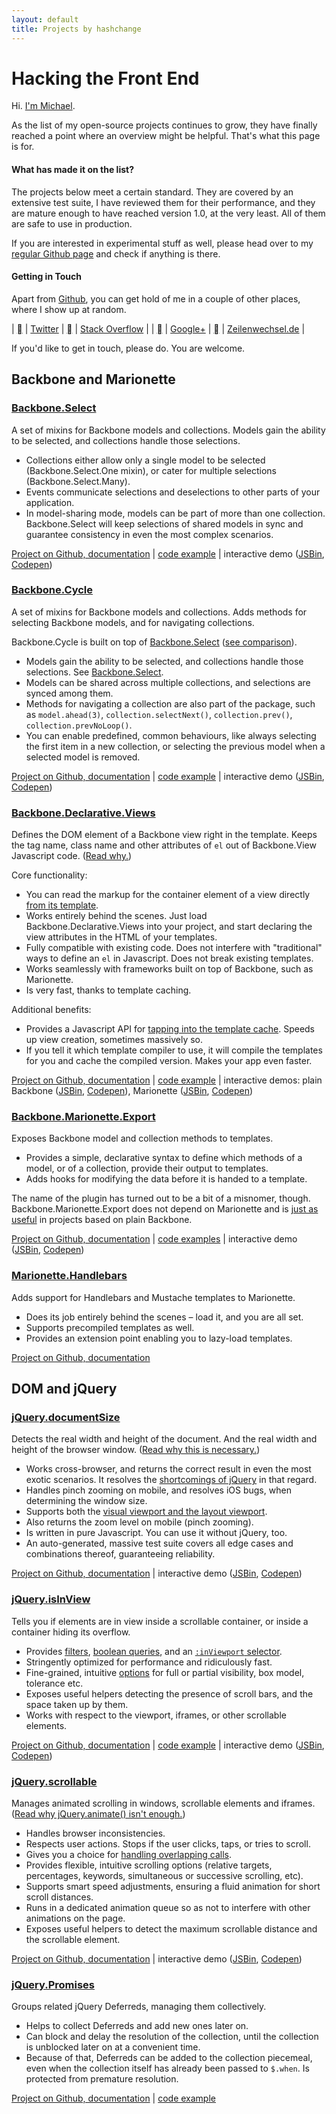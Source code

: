 ```yaml
---
layout: default
title: Projects by hashchange
---
```


# Hacking the Front End

Hi. [I'm Michael][zw].

As the list of my open-source projects continues to grow, they have finally reached a point where an overview might be helpful. That's what this page is for.

#### What has made it on the list?

The projects below meet a certain standard. They are covered by an extensive test suite, I have reviewed them for their performance, and they are mature enough to have reached version 1.0, at the very least. All of them are safe to use in production.

If you are interested in experimental stuff as well, please head over to my [regular Github page][github] and check if anything is there.

#### Getting in Touch

Apart from [Github][github], you can get hold of me in a couple of other places, where I show up at random.

| [<span class="fa-icon fa-font"></span>][twitter] | [Twitter][twitter] | [<span class="fa-icon fa-font"></span>][so] | [Stack Overflow][so] |
| [<span class="fa-icon fa-font"></span>][google] | [Google+][google] | [<span class="fa-icon fa-font"></span>][zw] | [Zeilenwechsel.de][zw] |

If you'd like to get in touch, please do. You are welcome.

## Backbone and Marionette

### [Backbone.Select][bbsel]

A set of mixins for Backbone models and collections. Models gain the ability to be selected, and collections handle those selections.

- Collections either allow only a single model to be selected (Backbone.Select.One mixin), or cater for multiple selections (Backbone.Select.Many). 
- Events communicate selections and deselections to other parts of your application. 
- In model-sharing mode, models can be part of more than one collection. Backbone.Select will keep selections of shared models in sync and guarantee consistency in even the most complex scenarios.

[Project on Github, documentation][bbsel] \| [code example][bbsel-example] \| interactive demo ([JSBin][bbsel-jsbin], [Codepen][bbsel-codepen])

### [Backbone.Cycle][bbcy]

A set of mixins for Backbone models and collections. Adds methods for selecting Backbone models, and for navigating collections. 

Backbone.Cycle is built on top of [Backbone.Select][local-bbsel] ([see comparison](https://github.com/hashchange/backbone.cycle#backbonecycle-vs-backboneselect)). 

- Models gain the ability to be selected, and collections handle those selections. See [Backbone.Select][local-bbsel].
- Models can be shared across multiple collections, and selections are synced among them.
- Methods for navigating a collection are also part of the package, such as `model.ahead(3)`, `collection.selectNext()`, `collection.prev()`, `collection.prevNoLoop()`.
- You can enable predefined, common behaviours, like always selecting the first item in a new collection, or selecting the previous model when a selected model is removed. 

[Project on Github, documentation][bbcy] \| [code example][bbcy-example] \| interactive demo ([JSBin][bbcy-jsbin], [Codepen][bbcy-codepen])

### [Backbone.Declarative.Views][bbdv]

Defines the DOM element of a Backbone view right in the template. Keeps the tag name, class name and other attributes of `el` out of Backbone.View Javascript code. ([Read why.][bbdv-1])

Core functionality:

- You can read the markup for the container element of a view directly [from its template][bbdv-2]. 
- Works entirely behind the scenes. Just load Backbone.Declarative.Views into your project, and start declaring the view attributes in the HTML of your templates.
- Fully compatible with existing code. Does not interfere with "traditional" ways to define an `el` in Javascript. Does not break existing templates.
- Works seamlessly with frameworks built on top of Backbone, such as Marionette.
- Is very fast, thanks to template caching.

Additional benefits:

- Provides a Javascript API for [tapping into the template cache][bbdv-3]. Speeds up view creation, sometimes massively so. 
- If you tell it which template compiler to use, it will compile the templates for you and cache the compiled version. Makes your app even faster.

[Project on Github, documentation][bbdv] \| [code example][bbdv-example] \| interactive demos: plain Backbone ([JSBin][bbdv-jsbin-plain], [Codepen][bbdv-codepen-plain]), Marionette ([JSBin][bbdv-jsbin-marionette], [Codepen][bbdv-codepen-marionette])

### [Backbone.Marionette.Export][bbme]

Exposes Backbone model and collection methods to templates.

- Provides a simple, declarative syntax to define which methods of a model, or of a collection, provide their output to templates.
- Adds hooks for modifying the data before it is handed to a template.

The name of the plugin has turned out to be a bit of a misnomer, though. Backbone.Marionette.Export does not depend on Marionette and is [just as useful](https://github.com/hashchange/backbone.marionette.export#but-i-dont-use-marionette) in projects based on plain Backbone.

[Project on Github, documentation][bbme] \| [code examples][bbme-example] \| interactive demo ([JSBin][bbme-jsbin], [Codepen][bbme-codepen])

### [Marionette.Handlebars][mhlb]

Adds support for Handlebars and Mustache templates to Marionette.

- Does its job entirely behind the scenes – load it, and you are all set.
- Supports precompiled templates as well.
- Provides an extension point enabling you to lazy-load templates.

[Project on Github, documentation][mhlb]

## DOM and jQuery

### [jQuery.documentSize][jqds]

Detects the real width and height of the document. And the real width and height of the browser window. ([Read why this is necessary.][jqds-why])

- Works cross-browser, and returns the correct result in even the most exotic scenarios. It resolves the [shortcomings of jQuery][jqds-why] in that regard.
- Handles pinch zooming on mobile, and resolves iOS bugs, when determining the window size. 
- Supports both the [visual viewport and the layout viewport][jqds-viewports].
- Also returns the zoom level on mobile (pinch zooming).
- Is written in pure Javascript. You can use it without jQuery, too.
- An auto-generated, massive test suite covers all edge cases and combinations thereof, guaranteeing reliability.

[Project on Github, documentation][jqds] \| interactive demo ([JSBin][jqds-jsbin], [Codepen][jqds-codepen])

### [jQuery.isInView][jqiv]

Tells you if elements are in view inside a scrollable container, or inside a container hiding its overflow. 

- Provides [filters][jqiv-filters], [boolean queries][jqiv-bool], and an [`:inViewport` selector][jqiv-selector].
- Stringently optimized for performance and ridiculously fast.
- Fine-grained, intuitive [options][jqiv-opts] for full or partial visibility, box model, tolerance etc.
- Exposes useful helpers detecting the presence of scroll bars, and the space taken up by them.
- Works with respect to the viewport, iframes, or other scrollable elements.

[Project on Github, documentation][jqiv] \| [code example][jqiv-example] \| interactive demo ([JSBin][jqiv-jsbin], [Codepen][jqiv-codepen])

### [jQuery.scrollable][jqscroll]

Manages animated scrolling in windows, scrollable elements and iframes. ([Read why jQuery.animate() isn't enough.][jqscroll-why])

- Handles browser inconsistencies.
- Respects user actions. Stops if the user clicks, taps, or tries to scroll.
- Gives you a choice for [handling overlapping calls][jqscroll-overlap].
- Provides flexible, intuitive scrolling options (relative targets, percentages, keywords, simultaneous or successive scrolling, etc).
- Supports smart speed adjustments, ensuring a fluid animation for short scroll distances.
- Runs in a dedicated animation queue so as not to interfere with other animations on the page.
- Exposes useful helpers to detect the maximum scrollable distance and the scrollable element.

[Project on Github, documentation][jqscroll] \| interactive demo ([JSBin][jqscroll-jsbin], [Codepen][jqscroll-codepen])

### [jQuery.Promises][jqpromises]

Groups related jQuery Deferreds, managing them collectively.

- Helps to collect Deferreds and add new ones later on.
- Can block and delay the resolution of the collection, until the collection is unblocked later on at a convenient time.
- Because of that, Deferreds can be added to the collection piecemeal, even when the collection itself has already been passed to `$.when`. Is protected from premature resolution.

[Project on Github, documentation][jqpromises] \| [code example][jqpromises-example]


[zw]: http://www.zeilenwechsel.de/ "Zeilenwechsel.de"
[zw-contact]: http://www.zeilenwechsel.de/general/contact.php "Zeilenwechsel.de – Contact Me"
[github]: https://github.com/hashchange "hashchange on Github"
[twitter]: https://twitter.com/hashchange "@hashchange on Twitter"
[so]: http://stackoverflow.com/users/508355/hashchange "hashchange on Stack Overflow"
[google]: https://plus.google.com/+MichaelHeim/posts "Michael on Google+"

[bbsel]: https://github.com/hashchange/backbone.select "Backbone.Select – Github"
[bbsel-example]: https://github.com/hashchange/backbone.select#an-introductory-example "Code example – Backbone.Select"
[bbsel-jsbin]: http://jsbin.com/xosepu/2/edit?js,output "Backbone.Select demo (AMD) – JSBin"
[bbsel-codepen]: http://codepen.io/hashchange/pen/yNdbgR "Backbone.Select demo (AMD) – Codepen"

[bbcy]: https://github.com/hashchange/backbone.cycle "Backbone.Cycle – Github"
[bbcy-example]: https://github.com/hashchange/backbone.cycle#the-gist-of-it "Code example – Backbone.Cycle"
[bbcy-jsbin]: http://jsbin.com/johoha/1/edit?js,output "Backbone.Cycle demo (AMD) – JSBin"
[bbcy-codepen]: http://codepen.io/hashchange/pen/OVeovy "Backbone.Cycle demo (AMD) – Codepen"

[bbdv]: https://github.com/hashchange/backbone.declarative.views "Backbone.Declarative.Views – Github"
[bbdv-example]: https://github.com/hashchange/backbone.declarative.views#core-functionality "Core functionality and examples – Backbone.Declarative.Views"
[bbdv-jsbin-plain]: http://jsbin.com/laxequ/2/edit?html,js,output "Backbone.Declarative.Views demo, using plain Backbone (AMD) – JSBin"
[bbdv-codepen-plain]: http://codepen.io/hashchange/pen/gpNdKp "Backbone.Declarative.Views demo, using plain Backbone (AMD) – Codepen"
[bbdv-jsbin-marionette]: http://jsbin.com/sopobo/3/edit?html,js,output "Backbone.Declarative.Views demo, using Marionette (AMD) – JSBin"
[bbdv-codepen-marionette]: http://codepen.io/hashchange/pen/vOqzPY "Backbone.Declarative.Views demo, using Marionette (AMD) – Codepen"

[bbdv-1]: https://github.com/hashchange/backbone.declarative.views#why-use-it "Backbone.Declarative.Views: Why use it?"
[bbdv-2]: https://github.com/hashchange/backbone.declarative.views#define-an-el-with-data-attributes-in-the-html "Define an `el` in the HTML – Backbone.Declarative.Views"
[bbdv-3]: https://github.com/hashchange/backbone.declarative.views#performance-use-the-template-cache "Performance: Use the template cache – Backbone.Declarative.Views"
[bbdv-4]: https://github.com/hashchange/backbone.declarative.views#keeping-compiled-templates-in-the-cache "Keeping compiled templates in the cache"

[bbme]: https://github.com/hashchange/backbone.marionette.export "Backbone.Marionette.Export – Github"
[bbme-example]: https://github.com/hashchange/backbone.marionette.export#usage-and-examples "Code examples – Backbone.Marionette.Export"
[bbme-jsbin]: http://jsbin.com/hoyome/6/edit?js,output "Backbone.Marionette.Export demo (AMD) – JSBin"
[bbme-codepen]: http://codepen.io/hashchange/pen/jPjvoG "Backbone.Marionette.Export demo (AMD) – Codepen"

[mhlb]: https://github.com/hashchange/marionette.handlebars "Marionette.Handlebars – Github"

[jqds]: https://github.com/hashchange/jquery.documentsize "jQuery.documentSize – Github"
[jqds-why]: https://github.com/hashchange/jquery.documentsize#what-does-it-do-that-jquery-doesnt "jQuery.documentSize: What does it do that jQuery doesn't?"
[jqds-viewports]: http://www.quirksmode.org/mobile/viewports2.html "Quirksmode.org: A tale of two viewports"
[jqds-jsbin]: http://jsbin.com/dujuyi/1 "jQuery.documentSize demo, using Zepto (AMD) – JSBin"
[jqds-codepen]: http://codepen.io/hashchange/full/xGomQQ "jQuery.documentSize demo, using Zepto (AMD) – Codepen"

[jqiv]: https://github.com/hashchange/jquery.isinview "jQuery.isInView – Github"
[jqiv-filters]: https://github.com/hashchange/jquery.isinview#filters "Filters – jQuery.isInView"
[jqiv-bool]: https://github.com/hashchange/jquery.isinview#boolean-queries "Boolean queries – jQuery.isInView"
[jqiv-selector]: https://github.com/hashchange/jquery.isinview#inviewport-selector ":inViewport selector – jQuery.isInView"
[jqiv-opts]: https://github.com/hashchange/jquery.isinview#options "Options – jQuery.isInView"
[jqiv-example]: https://github.com/hashchange/jquery.isinview#usage-by-example-lazy-loading "Usage by example: Lazy loading – jQuery.isInView"
[jqiv-jsbin]: http://jsbin.com/legice/4/edit?js,output "jQuery.isInView demo (AMD) – JSBin"
[jqiv-codepen]: http://codepen.io/hashchange/pen/LVKqPK "jQuery.isInView demo (AMD) – Codepen"

[jqscroll]: https://github.com/hashchange/jquery.scrollable "jQuery.scrollable – Github"
[jqscroll-why]: https://github.com/hashchange/jquery.scrollable#why "jQuery.scrollable: Why?"
[jqscroll-overlap]: https://github.com/hashchange/jquery.scrollable#starting-a-scroll-movement-while-another-one-is-still-in-progress "Starting a scroll movement while another one is still in progress – jQuery.scrollable"
[jqscroll-jsbin]: http://jsbin.com/kurevu/1 "jQuery.scrollable demo (AMD) – JSBin"
[jqscroll-codepen]: http://codepen.io/hashchange/full/KpjLMo "jQuery.scrollable demo (AMD) – Codepen"

[jqpromises]: https://github.com/hashchange/jquery.promises "jQuery.Promises – Github"
[jqpromises-example]: https://github.com/hashchange/jquery.promises#making-promises-is-easy---postponing-them-too "Making Promises is easy – postponing them, too | jQuery.Promises"

[local-bbsel]: #backboneselectbbsel "Backbone.Select"

